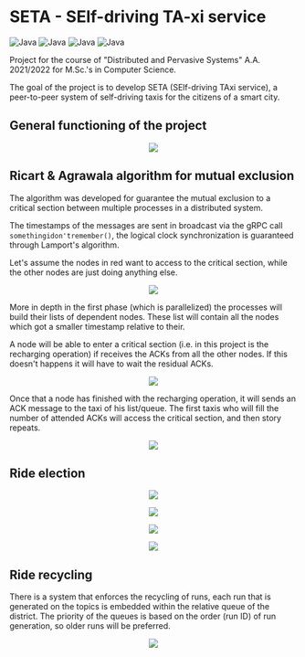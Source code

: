 # **SETA** - **SE**lf-driving **TA**-xi service
![Java](https://img.shields.io/badge/build-passing-green)
![Java](https://img.shields.io/badge/version-v1.0_alpha-blue)
![Java](https://img.shields.io/badge/language-Java-brightgreen)
![Java](https://img.shields.io/badge/license-MIT-yellow)

Project for the course of "Distributed and Pervasive Systems" A.A. 2021/2022 for M.Sc.'s in Computer Science.

The goal of the project is to develop SETA (SElf-driving TAxi service), a
peer-to-peer system of self-driving taxis for the citizens of a smart city.


## General functioning of the project
<p align="center">
  <img src="diagrams/general_scheme.png">
</p>

## Ricart & Agrawala algorithm for mutual exclusion
The algorithm was developed for guarantee the mutual exclusion to a critical section between multiple processes in a distributed system.

The timestamps of the messages are sent in broadcast via the gRPC call `somethingidon'tremember()`, the logical clock synchronization is guaranteed through Lamport's algorithm.

Let's assume the nodes in red want to access to the critical section, while the other nodes are just doing anything else.
<p align="center">
  <img src="diagrams/ricart_agrawala_1.png">
</p>

More in depth in the first phase (which is parallelized) the processes will build their lists of dependent nodes. These list will contain all the nodes which got a smaller timestamp relative to their.

A node will be able to enter a critical section (i.e. in this project is the recharging operation) if receives the ACKs from all the other nodes. If this doesn't happens it will have to wait the residual ACKs.

<p align="center">
  <img src="diagrams/ricart_agrawala_2.png">
</p>

Once that a node has finished with the recharging operation, it will sends an ACK message to the taxi of his list/queue. The first taxis who will fill the number of attended ACKs will access the critical section, and then story repeats.

<p align="center">
  <img src="diagrams/ricart_agrawala_3.png">
</p>

## Ride election
<p align="center">
  <img src="diagrams/ride_election_1.png">
</p>

<p align="center">
  <img src="diagrams/ride_election_2.png">
</p>

<p align="center">
  <img src="diagrams/ride_election_3.png">
</p>

<p align="center">
  <img src="diagrams/ride_election_4.png">
</p>


## Ride recycling
There is a system that enforces the recycling of runs, each run that is generated on the topics is embedded within the relative queue of the district. The priority of the queues is based on the order (run ID) of run generation, so older runs will be preferred.

<p align="center">
  <img src="diagrams/ride_recycling.png">
</p>
